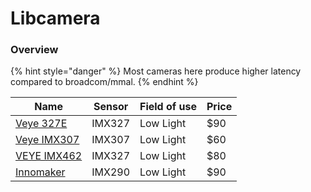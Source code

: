 # Libcamera

### Overview

{% hint style="danger" %}
Most cameras here produce higher latency compared to broadcom/mmal.
{% endhint %}

| Name                                                                    | Sensor | Field of use    | Price |
| ----------------------------------------------------------------------- | ------ | --------------- | ----- |
| [Veye 327E](http://www.veye.cc/en/product/veye-mipi-327e/)                   | IMX327 | Low Light       | $90   |
| [Veye IMX307](http://www.veye.cc/en/product/cs-mipi-imx307/)                   | IMX307 | Low Light       | $60   |
| [VEYE IMX462](http://www.veye.cc/en/product/veye-mipi-imx462/)                   | IMX327 | Low Light       | $80   |
| [Innomaker](https://www.inno-maker.com/product/mipi-cam-290/)           | IMX290 | Low Light       | $90   |

